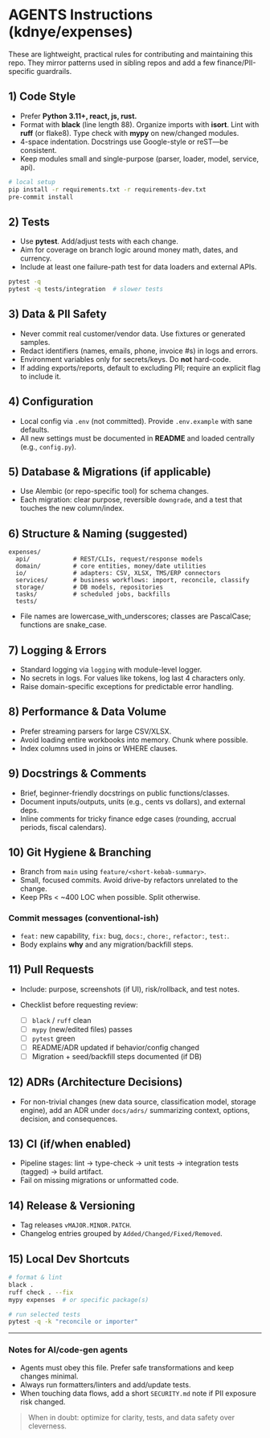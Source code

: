# AGENTS Instructions (kdnye/expenses)

These are lightweight, practical rules for contributing and maintaining this repo. They mirror patterns used in sibling repos and add a few finance/PII-specific guardrails.

## 1) Code Style

* Prefer **Python 3.11+, react, js, rust.**
* Format with **black** (line length 88). Organize imports with **isort**. Lint with **ruff** (or flake8). Type check with **mypy** on new/changed modules.
* 4-space indentation. Docstrings use Google-style or reST—be consistent.
* Keep modules small and single-purpose (parser, loader, model, service, api).

```bash
# local setup
pip install -r requirements.txt -r requirements-dev.txt
pre-commit install
```

## 2) Tests

* Use **pytest**. Add/adjust tests with each change.
* Aim for coverage on branch logic around money math, dates, and currency.
* Include at least one failure-path test for data loaders and external APIs.

```bash
pytest -q
pytest -q tests/integration  # slower tests
```

## 3) Data & PII Safety

* Never commit real customer/vendor data. Use fixtures or generated samples.
* Redact identifiers (names, emails, phone, invoice #s) in logs and errors.
* Environment variables only for secrets/keys. Do **not** hard-code.
* If adding exports/reports, default to excluding PII; require an explicit flag to include it.

## 4) Configuration

* Local config via `.env` (not committed). Provide `.env.example` with sane defaults.
* All new settings must be documented in **README** and loaded centrally (e.g., `config.py`).

## 5) Database & Migrations (if applicable)

* Use Alembic (or repo-specific tool) for schema changes.
* Each migration: clear purpose, reversible `downgrade`, and a test that touches the new column/index.

## 6) Structure & Naming (suggested)

```
expenses/
  api/            # REST/CLIs, request/response models
  domain/         # core entities, money/date utilities
  io/             # adapters: CSV, XLSX, TMS/ERP connectors
  services/       # business workflows: import, reconcile, classify
  storage/        # DB models, repositories
  tasks/          # scheduled jobs, backfills
  tests/
```

* File names are lowercase_with_underscores; classes are PascalCase; functions are snake_case.

## 7) Logging & Errors

* Standard logging via `logging` with module-level logger.
* No secrets in logs. For values like tokens, log last 4 characters only.
* Raise domain-specific exceptions for predictable error handling.

## 8) Performance & Data Volume

* Prefer streaming parsers for large CSV/XLSX.
* Avoid loading entire workbooks into memory. Chunk where possible.
* Index columns used in joins or WHERE clauses.

## 9) Docstrings & Comments

* Brief, beginner-friendly docstrings on public functions/classes.
* Document inputs/outputs, units (e.g., cents vs dollars), and external deps.
* Inline comments for tricky finance edge cases (rounding, accrual periods, fiscal calendars).

## 10) Git Hygiene & Branching

* Branch from `main` using `feature/<short-kebab-summary>`.
* Small, focused commits. Avoid drive-by refactors unrelated to the change.
* Keep PRs < ~400 LOC when possible. Split otherwise.

### Commit messages (conventional-ish)

* `feat:` new capability, `fix:` bug, `docs:`, `chore:`, `refactor:`, `test:`.
* Body explains **why** and any migration/backfill steps.

## 11) Pull Requests

* Include: purpose, screenshots (if UI), risk/rollback, and test notes.
* Checklist before requesting review:

  * [ ] `black` / `ruff` clean
  * [ ] `mypy` (new/edited files) passes
  * [ ] `pytest` green
  * [ ] README/ADR updated if behavior/config changed
  * [ ] Migration + seed/backfill steps documented (if DB)

## 12) ADRs (Architecture Decisions)

* For non-trivial changes (new data source, classification model, storage engine), add an ADR under `docs/adrs/` summarizing context, options, decision, and consequences.

## 13) CI (if/when enabled)

* Pipeline stages: lint → type-check → unit tests → integration tests (tagged) → build artifact.
* Fail on missing migrations or unformatted code.

## 14) Release & Versioning

* Tag releases `vMAJOR.MINOR.PATCH`.
* Changelog entries grouped by `Added/Changed/Fixed/Removed`.

## 15) Local Dev Shortcuts

```bash
# format & lint
black .
ruff check . --fix
mypy expenses  # or specific package(s)

# run selected tests
pytest -q -k "reconcile or importer"
```

---

### Notes for AI/code-gen agents

* Agents must obey this file. Prefer safe transformations and keep changes minimal.
* Always run formatters/linters and add/update tests.
* When touching data flows, add a short `SECURITY.md` note if PII exposure risk changed.

> When in doubt: optimize for clarity, tests, and data safety over cleverness.
